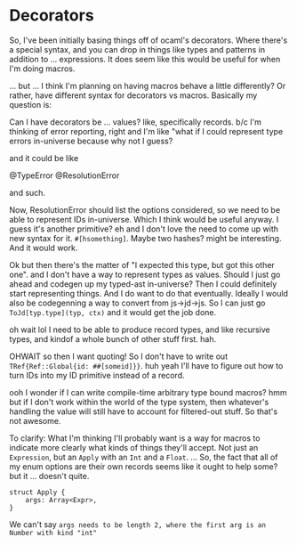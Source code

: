 # Decorators

So, I've been initially basing things off of ocaml's decorators.
Where there's a special syntax, and you can drop in things like types and patterns in addition to
... expressions.
It does seem like this would be useful for when I'm doing macros.

... but ... I think I'm planning on having macros behave a little differently?
Or rather, have different syntax for decorators vs macros.
Basically my question is:

Can I have decorators be ... values? like, specifically records.
b/c I'm thinking of error reporting, right
and I'm like "what if I could represent type errors in-universe
because why not I guess?

and it could be like

@TypeError
@ResolutionError

and such.

Now, ResolutionError should list the options considered, so we need to be able to
represent IDs in-universe. Which I think would be useful anyway. I guess it's another primitive?
eh and I don't love the need to come up with new syntax for it.
`#[hsomething]`. Maybe two hashes? might be interesting. And it would work.

Ok but then there's the matter of "I expected this type, but got this other one".
and I don't have a way to represent types as values.
Should I just go ahead and codegen up my typed-ast in-universe? Then I could definitely
start representing things.
And I do want to do that eventually.
Ideally I would also be codegenning a way to convert from js->jd->js.
So I can just go `ToJd[typ.type](typ, ctx)` and it would get the job done.

oh wait lol I need to be able to produce record types, and like recursive types, and kindof a whole bunch of other stuff first. hah.

OHWAIT so then I want quoting! So I don't have to write out `TRef{Ref::Global{id: ##[someid]}}`.
huh yeah I'll have to figure out how to turn IDs into my ID primitive instead of a record.

ooh I wonder if I can write compile-time arbitrary type bound macros?
hmm but if I don't work within the world of the type system, then whatever's handling the value will still have to account for filtered-out stuff. So that's not awesome.

To clarify: What I'm thinking I'll probably want is a way for macros to indicate more clearly what kinds of things they'll accept. Not just an `Expression`, but an `Apply` with an `Int` and a `Float`.
...
So, the fact that all of my enum options are their own records seems like it ought to help some?
but it ... doesn't quite.
```
struct Apply {
	args: Array<Expr>,
}
```
We can't say `args needs to be length 2, where the first arg is an Number with kind "int"`